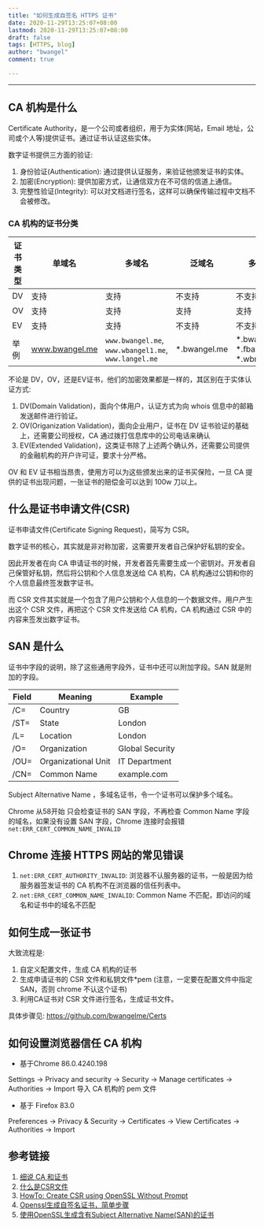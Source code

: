 ```yaml
---
title: "如何生成自签名 HTTPS 证书"
date: 2020-11-29T13:25:07+08:00
lastmod: 2020-11-29T13:25:07+08:00
draft: false
tags: [HTTPS, blog]
author: "bwangel"
comment: true

---
```


<!--more-->
---

## CA 机构是什么

Certificate Authority，是一个公司或者组织，用于为实体(网站，Email 地址，公司或个人等)提供证书。通过证书认证这些实体。

数字证书提供三方面的验证:

1. 身份验证(Authentication): 通过提供认证服务，来验证他颁发证书的实体。
2. 加密(Encryption): 提供加密方式，让通信双方在不可信的信道上通信。
3. 完整性验证(Integrity): 可以对文档进行签名，这样可以确保传输过程中文档不会被修改。

### CA 机构的证书分类

证书类型|单域名|多域名|泛域名|多泛域名
---|---|---|---|---
DV|支持|支持|不支持|不支持
OV|支持|支持|支持|支持
EV|支持|支持|不支持|不支持
举例|www.bwangel.me|`www.bwangel.me`, `www.wbangel1.me`, `www.langel.me`|\*.bwangel.me|\*.bwangel.me, \*.fbangel2.me, \*.wbngel.me

不论是 DV，OV，还是EV证书，他们的加密效果都是一样的，其区别在于实体认证方式:

1. DV(Domain Validation)，面向个体用户，认证方式为向 whois 信息中的邮箱发送邮件进行验证。
2. OV(Origanization Validation)，面向企业用户，证书在 DV 证书验证的基础上，还需要公司授权，CA 通过拨打信息库中的公司电话来确认
3. EV(Extended Validation)，这类证书除了上述两个确认外，还需要公司提供的金融机构的开户许可证，要求十分严格。

OV 和 EV 证书相当昂贵，使用方可以为这些颁发出来的证书买保险，一旦 CA 提供的证书出现问题，一张证书的赔偿金可以达到 100w 刀以上。

## 什么是证书申请文件(CSR)

证书申请文件(Certificate Signing Request)，简写为 CSR。

数字证书的核心，其实就是非对称加密，这需要开发者自己保护好私钥的安全。

因此开发者在向 CA 申请证书的时候，开发者首先需要生成一个密钥对。开发者自己保管好私钥，然后将公钥和个人信息发送给 CA 机构，CA 机构通过公钥和你的个人信息最终签发数字证书。

而 CSR 文件其实就是一个包含了用户公钥和个人信息的一个数据文件。用户产生出这个 CSR 文件，再把这个 CSR 文件发送给 CA 机构，CA 机构通过 CSR 中的内容来签发出数字证书。

## SAN 是什么

证书中字段的说明，除了这些通用字段外，证书中还可以附加字段。SAN 就是附加的字段。

Field|Meaning|Example
---|---|---
/C=|Country|GB
/ST=|State|London
/L=|Location|London
/O=|Organization|Global Security
/OU=|Organizational Unit|IT Department
/CN=|Common Name|example.com

Subject Alternative Name ，多域名证书，令一个证书可以保护多个域名。

Chrome 从58开始 只会检查证书的 SAN 字段，不再检查 Common Name 字段的域名，如果没有设置 SAN 字段，Chrome 连接时会报错 `net:ERR_CERT_COMMON_NAME_INVALID`

## Chrome 连接 HTTPS 网站的常见错误

1. `net:ERR_CERT_AUTHORITY_INVALID`: 浏览器不认服务器的证书，一般是因为给服务器签发证书的 CA 机构不在浏览器的信任列表中。
2. `net:ERR_CERT_COMMON_NAME_INVALID`: Common Name 不匹配，即访问的域名和证书中的域名不匹配

## 如何生成一张证书

大致流程是:

1. 自定义配置文件，生成 CA 机构的证书
2. 生成申请证书的 CSR 文件和私钥文件\*pem (注意，一定要在配置文件中指定 SAN，否则 chrome 不认这个证书)
3. 利用CA证书对 CSR 文件进行签名，生成证书文件。

具体步骤见: https://github.com/bwangelme/Certs

## 如何设置浏览器信任 CA 机构

+ 基于Chrome 86.0.4240.198

Settings -> Privacy and security -> Security -> Manage certificates -> Authorities -> Import 导入 CA 机构的 pem 文件

+ 基于 Firefox 83.0

Preferences -> Privacy & Security -> Certificates -> View Certificates -> Authorities -> Import

## 参考链接

1. [细说 CA 和证书](https://www.barretlee.com/blog/2016/04/24/detail-about-ca-and-certs/)
2. [什么是CSR文件](https://www.jianshu.com/p/66d84ca65f41)
3. [HowTo: Create CSR using OpenSSL Without Prompt](https://www.shellhacks.com/create-csr-openssl-without-prompt-non-interactive/)
4. [Openssl生成自签名证书，简单步骤](https://ningyu1.github.io/site/post/51-ssl-cert/)
5. [使用OpenSSL生成含有Subject Alternative Name(SAN)的证书](http://blog.ideawand.com/2017/11/22/build-certificate-that-support-Subject-Alternative-Name-SAN/)
